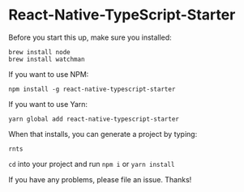 # React-Native-TypeScript-Starter

Before you start this up, make sure you installed:

```
brew install node
brew install watchman
```

If you want to use NPM:

```
npm install -g react-native-typescript-starter
```

If you want to use Yarn:

```
yarn global add react-native-typescript-starter
```

When that installs, you can generate a project by typing:
```
rnts
```

```cd``` into your project and run ```npm i``` or ```yarn install```

If you have any problems, please file an issue. Thanks!
